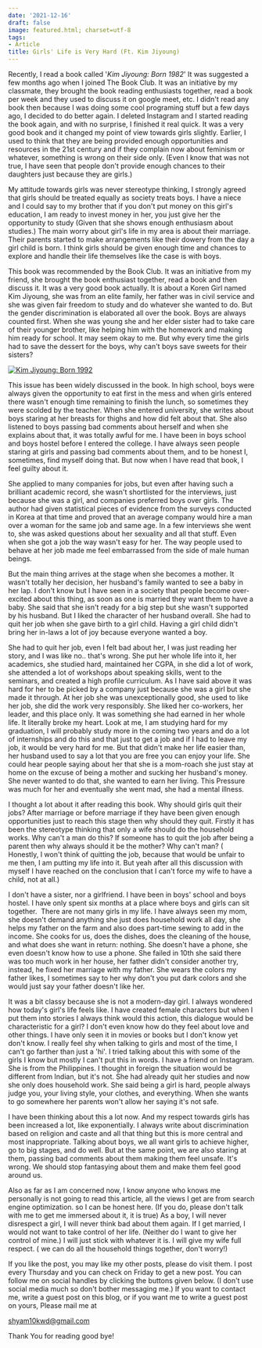 ```yaml
---
date: '2021-12-16'
draft: false
image: featured.html; charset=utf-8
tags:
- Article
title: Girls' Life is Very Hard (Ft. Kim Jiyoung)
---
```

Recently, I read a book called '_Kim Jiyoung: Born 1982_' It was suggested a few months ago when I joined The Book Club. It was an initiative by my classmate, they brought the book reading enthusiasts together, read a book per week and they used to discuss it on google meet, etc. I didn't read any book then because I was doing some cool programing stuff but a few days ago, I decided to do better again. I deleted Instagram and I started reading the book again, and with no surprise, I finished it real quick. It was a very good book and it changed my point of view towards girls slightly. Earlier, I used to think that they are being provided enough opportunities and resources in the 21st century and if they complain now about feminism or whatever, something is wrong on their side only. (Even I know that was not true, I have seen that people don't provide enough chances to their daughters just because they are girls.)

  

My attitude towards girls was never stereotype thinking, I strongly agreed that girls should be treated equally as society treats boys. I have a niece and I could say to my brother that if you don't put money on this girl's education, I am ready to invest money in her, you just give her the opportunity to study (Given that she shows enough enthusiasm about studies.) The main worry about girl's life in my area is about their marriage. Their parents started to make arrangements like their dowery from the day a girl child is born. I think girls should be given enough time and chances to explore and handle their life themselves like the case is with boys. 

  

This book was recommended by the Book Club. It was an initiative from my friend, she brought the book enthusiast together, read a book and then discuss it. It was a very good book actually. It is about a Koren Girl named Kim Jiyoung, she was from an elite family, her father was in civil service and she was given fair freedom to study and do whatever she wanted to do. But the gender discrimination is elaborated all over the book. Boys are always counted first. When she was young she and her elder sister had to take care of their younger brother, like helping him with the homework and making him ready for school. It may seem okay to me. But why every time the girls had to save the dessert for the boys, why can't boys save sweets for their sisters? 

  

[![Kim Jiyoung: Born 1992](https://blogger.googleusercontent.com/img/a/AVvXsEj0xZPgn-BuMPLjxp6C4BGCeFl3Zfo8YS9dYwOh2ZkzS3016J2ng9RO-lXFCiwmjgg4O7q0WVZ6M-nSw76RGBn7oG3xFYpVrShpKpv4fL32dgTtxxx16qjVUdthRsvLg6_cQRT_0k3qOlBly3Legtoa-lcd365fHR61Yd7yuGzStc30Q-PO4CWdpWQf3w=w202-h320 "Kim Jiyoung: Born 1992")](https://blogger.googleusercontent.com/img/a/AVvXsEj0xZPgn-BuMPLjxp6C4BGCeFl3Zfo8YS9dYwOh2ZkzS3016J2ng9RO-lXFCiwmjgg4O7q0WVZ6M-nSw76RGBn7oG3xFYpVrShpKpv4fL32dgTtxxx16qjVUdthRsvLg6_cQRT_0k3qOlBly3Legtoa-lcd365fHR61Yd7yuGzStc30Q-PO4CWdpWQf3w=s400)

  

  

This issue has been widely discussed in the book. In high school, boys were always given the opportunity to eat first in the mess and when girls entered there wasn't enough time remaining to finish the lunch, so sometimes they were scolded by the teacher. When she entered university, she writes about boys staring at her breasts for thighs and how did felt about that. She also listened to boys passing bad comments about herself and when she explains about that, it was totally awful for me. I have been in boys school and boys hostel before I entered the college. I have always seen people staring at girls and passing bad comments about them, and to be honest I, sometimes, find myself doing that. But now when I have read that book, I feel guilty about it. 

  

She applied to many companies for jobs, but even after having such a brilliant academic record, she wasn't shortlisted for the interviews, just because she was a girl, and companies preferred boys over girls. The author had given statistical pieces of evidence from the surveys conducted in Korea at that time and proved that an average company would hire a man over a woman for the same job and same age. In a few interviews she went to, she was asked questions about her sexuality and all that stuff. Even when she got a job the way wasn't easy for her. The way people used to behave at her job made me feel embarrassed from the side of male human beings. 

  

But the main thing arrives at the stage when she becomes a mother. It wasn't totally her decision, her husband's family wanted to see a baby in her lap. I don't know but I have seen in a society that people become over-excited about this thing, as soon as one is married they want them to have a baby. She said that she isn't ready for a big step but she wasn't supported by his husband. But I liked the character of her husband overall. She had to quit her job when she gave birth to a girl child. Having a girl child didn't bring her in-laws a lot of joy because everyone wanted a boy. 

  

She had to quit her job, even I felt bad about her, I was just reading her story, and I was like no.. that's wrong. She put her whole life into it, her academics, she studied hard, maintained her CGPA, in she did a lot of work, she attended a lot of workshops about speaking skills, went to the seminars, and created a high profile curriculum. As I have said above it was hard for her to be picked by a company just because she was a girl but she made it through. At her job she was unexceptionally good, she used to like her job, she did the work very responsibly. She liked her co-workers, her leader, and this place only. It was something she had earned in her whole life. It literally broke my heart. Look at me, I am studying hard for my graduation, I will probably study more in the coming two years and do a lot of internships and do this and that just to get a job and if I had to leave my job, it would be very hard for me. But that didn't make her life easier than, her husband used to say a lot that you are free you can enjoy your life. She could hear people saying about her that she is a mom-roach she just stay at home on the excuse of being a mother and sucking her husband's money. She never wanted to do that, she wanted to earn her living. This Pressure was much for her and eventually she went mad, she had a mental illness. 

  

I thought a lot about it after reading this book. Why should girls quit their jobs? After marriage or before marriage if they have been given enough opportunities just to reach this stage then why should they quit. Firstly it has been the stereotype thinking that only a wife should do the household works. Why can't a man do this? If someone has to quit the job after being a parent then why always should it be the mother? Why can't man? ( Honestly, I won't think of quitting the job, because that would be unfair to me then, I am putting my life into it. But yeah after all this discussion with myself I have reached on the conclusion that I can't force my wife to have a child, not at all.)

  

I don't have a sister, nor a girlfriend. I have been in boys' school and boys hostel. I have only spent six months at a place where boys and girls can sit together.  There are not many girls in my life. I have always seen my mom, she doesn't demand anything she just does household work all day, she helps my father on the farm and also does part-time sewing to add in the income. She cooks for us, does the dishes, does the cleaning of the house, and what does she want in return: nothing. She doesn't have a phone, she even doesn't know how to use a phone. She failed in 10th she said there was too much work in her house, her father didn't consider another try, instead, he fixed her marriage with my father. She wears the colors my father likes, I sometimes say to her why don't you put dark colors and she would just say your father doesn't like her. 

  

It was a bit classy because she is not a modern-day girl. I always wondered how today's girl's life feels like. I have created female characters but when I put them into stories I always think would this action, this dialogue would be characteristic for a girl? I don't even know how do they feel about love and other things. I have only seen it in movies or books but I don't know yet don't know. I really feel shy when talking to girls and most of the time, I can't go farther than just a 'hi'. I tried talking about this with some of the girls I know but mostly I can't put this in words. I have a friend on Instagram. She is from the Philippines. I thought in foreign the situation would be different from Indian, but it's not. She had already quit her studies and now she only does household work. She said being a girl is hard, people always judge you, your living style, your clothes, and everything. When she wants to go somewhere her parents won't allow her saying it's not safe. 

  

I have been thinking about this a lot now. And my respect towards girls has been increased a lot, like exponentially. I always write about discrimination based on religion and caste and all that thing but this is more central and most inappropriate. Talking about boys, we all want girls to achieve higher, go to big stages, and do well. But at the same point, we are also staring at them, passing bad comments about them making them feel unsafe. It's wrong. We should stop fantasying about them and make them feel good around us. 

  

Also as far as I am concerned now, I know anyone who knows me personally is not going to read this article, all the views I get are from search engine optimization. so I can be honest here. (If you do, please don't talk with me to get me immersed about it, it is true) As a boy, I will never disrespect a girl, I will never think bad about them again. If I get married, I would not want to take control of her life. (Neither do I want to give her control of mine.) I will just stick with whatever it is. I will give my wife full respect. ( we can do all the household things together, don't worry!) 

  

If you like the post, you may like my other posts, please do visit them. I post every Thursday and you can check on Friday to get a new post. You can follow me on social handles by clicking the buttons given below. (I don't use social media much so don't bother messaging me.) If you want to contact me, write a guest post on this blog, or if you want me to write a guest post on yours, Please mail me at

  

shyam10kwd@gmail.com

  

Thank You for reading good bye!